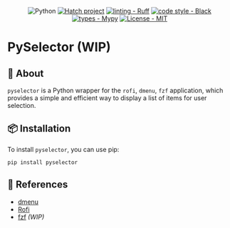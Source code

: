 <div align="center">

![Python](https://img.shields.io/badge/python-3670A0?style=Flat&logo=python&logoColor=ffdd54)
[![Hatch project](https://img.shields.io/badge/%F0%9F%A5%9A-Hatch-4051b5.svg)](https://github.com/pypa/hatch)
[![linting - Ruff](https://img.shields.io/endpoint?url=https://raw.githubusercontent.com/charliermarsh/ruff/main/assets/badge/v0.json)](https://github.com/charliermarsh/ruff)
[![code style - Black](https://img.shields.io/badge/code%20style-black-000000.svg)](https://github.com/psf/black) [![types - Mypy](https://img.shields.io/badge/types-Mypy-blue.svg)](https://github.com/python/mypy) [![License - MIT](https://img.shields.io/badge/license-MIT-9400d3.svg)](https://spdx.org/licenses/)

</div>

# PySelector (WIP)

## 🌟 About

`pyselector` is a Python wrapper for the `rofi`, `dmenu`, `fzf` application, which provides a simple and efficient way to display a list of items for user selection.

## 📦 Installation

To install `pyselector`, you can use pip:

```sh
pip install pyselector
```

## 🔗 References

- [dmenu](https://tools.suckless.org/dmenu/)
- [Rofi](https://github.com/davatorium/rofi)
- [fzf](https://github.com/junegunn/fzf) _(WIP)_
